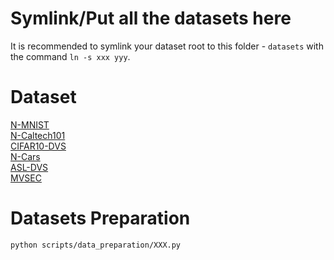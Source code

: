 # Symlink/Put all the datasets here

It is recommended to symlink your dataset root to this folder - `datasets` with the command `ln -s xxx yyy`.

# Dataset

[N-MNIST](https://www.garrickorchard.com/datasets/n-mnist) \
[N-Caltech101](https://www.garrickorchard.com/datasets/n-caltech101) \
[CIFAR10-DVS](https://figshare.com/articles/dataset/CIFAR10-DVS_New/4724671/2) \
[N-Cars](https://www.prophesee.ai/2018/03/13/dataset-n-cars/) \
[ASL-DVS](https://ieeexplore.ieee.org/document/9199543) \
[MVSEC](https://daniilidis-group.github.io/mvsec/) 

# Datasets Preparation
```
python scripts/data_preparation/XXX.py
```